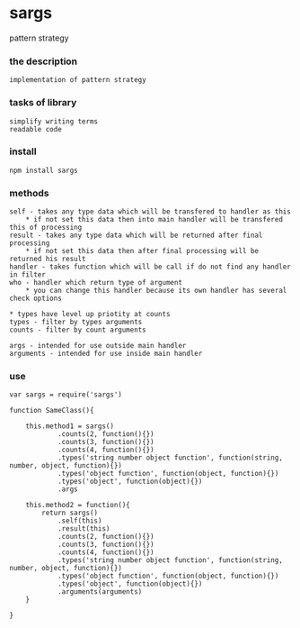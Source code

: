 # sargs
pattern strategy

### the description
	implementation of pattern strategy

### tasks of library
	simplify writing terms
	readable code

### install
	npm install sargs

### methods
	self - takes any type data which will be transfered to handler as this
		* if not set this data then into main handler will be transfered this of processing
	result - takes any type data which will be returned after final processing
		* if not set this data then after final processing will be returned his result
	handler - takes function which will be call if do not find any handler in filter
	who - handler which return type of argument
		* you can change this handler because its own handler has several check options

	* types have level up priotity at counts
	types - filter by types arguments
	counts - filter by count arguments

	args - intended for use outside main handler
	arguments - intended for use inside main handler

### use

	var sargs = require('sargs')

	function SameClass(){

		this.method1 = sargs()
				.counts(2, function(){})
				.counts(3, function(){})
				.counts(4, function(){})
				.types('string number object function', function(string, number, object, function){})
				.types('object function', function(object, function){})
				.types('object', function(object){})
				.args

		this.method2 = function(){
			return sargs()
				.self(this)
				.result(this)
				.counts(2, function(){})
				.counts(3, function(){})
				.counts(4, function(){})
				.types('string number object function', function(string, number, object, function){})
				.types('object function', function(object, function){})
				.types('object', function(object){})
				.arguments(arguments)
		}

	}